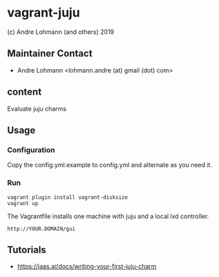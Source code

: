 # vagrant-juju
(c) Andre Lohmann (and others) 2019

## Maintainer Contact
 * Andre Lohmann
   <lohmann.andre (at) gmail (dot) com>

## content

Evaluate juju charms

## Usage

### Configuration

Copy the config.yml.example to config.yml and alternate as you need it.

### Run

```
vagrant plugin install vagrant-disksize
vagrant up
```

The Vagrantfile installs one machine with juju and a local lxd controller.

```
http://YOUR.DOMAIN/gui
```

## Tutorials
  * https://jaas.ai/docs/writing-your-first-juju-charm
